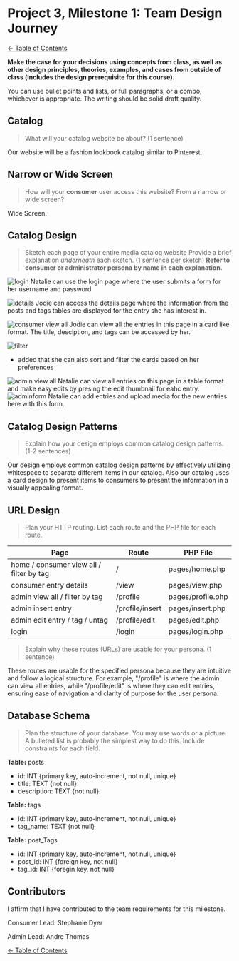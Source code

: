 # Project 3, Milestone 1: **Team** Design Journey

[← Table of Contents](design-journey.md)

**Make the case for your decisions using concepts from class, as well as other design principles, theories, examples, and cases from outside of class (includes the design prerequisite for this course).**

You can use bullet points and lists, or full paragraphs, or a combo, whichever is appropriate. The writing should be solid draft quality.

## Catalog
> What will your catalog website be about? (1 sentence)

Our website will be a fashion lookbook catalog similar to Pinterest.


## Narrow or Wide Screen
> How will your **consumer** user access this website? From a narrow or wide screen?

Wide Screen.


## Catalog Design
> Sketch each page of your entire media catalog website
> Provide a brief explanation _underneath_ each sketch. (1 sentence per sketch)
> **Refer to consumer or administrator persona by name in each explanation.**

![login](login.png)
Natalie can use the login page where the user submits a form for her username and password

![details](details.png)
Jodie can access the details page where the information from the posts and tags tables are displayed for the entry she has interest in.

![consumer view all](consumer_entry.png)
Jodie can view all the entries in this page in a card like format. The title, desciption, and tags can be accessed by her.

![filter](filter.png)
* added that she can also sort and filter the cards based on her preferences

![admin view all](Adminsketch.png)
Natalie can view all entries on this page in a table format and make easy edits by presing the edit thumbnail for eahc entry.
![adminform](adminformsketch.png)
Natalie can add entries and upload media for the new entries here with this form.
## Catalog Design Patterns
> Explain how your design employs common catalog design patterns. (1-2 sentences)

Our design employs common catalog design patterns by effectively utilizing whitespace to separate different items in our catalog. Also our catalog uses a card design to present items to consumers to present the information in a visually appealing format.

## URL Design
> Plan your HTTP routing.
> List each route and the PHP file for each route.

| Page                                     | Route       | PHP File       |
| ---------------------------------------- | ----------- | -------------- |
| home / consumer view all / filter by tag | /           | pages/home.php |
| consumer entry details                   | /view  | pages/view.php|
| admin view all / filter by tag           | /profile    | pages/profile.php |
| admin insert entry                       | /profile/insert | pages/insert.php|
| admin edit entry / tag / untag           | /profile/edit | pages/edit.php |
| login                                    | /login      | pages/login.php |

> Explain why these routes (URLs) are usable for your persona. (1 sentence)

These routes are usable for the specified persona because they are intuitive and follow a logical structure. For example, "/profile" is where the admin can view all entries, while "/profile/edit" is where they can edit entries, ensuring ease of navigation and clarity of purpose for the user persona.



## Database Schema
> Plan the structure of your database. You may use words or a picture.
> A bulleted list is probably the simplest way to do this.
> Include constraints for each field.

**Table:** posts

- id: INT {primary key, auto-increment, not null, unique}
- title: TEXT {not null}
- description: TEXT {not null}

**Table:** tags

- id: INT {primary key, auto-increment, not null, unique}
- tag_name: TEXT {not null}


**Table:** post_Tags

- id: INT {primary key, auto-increment, not null, unique}
- post_id: INT {foreign key, not null}
- tag_id: INT {foregin key, not null}


## Contributors

I affirm that I have contributed to the team requirements for this milestone.

Consumer Lead: Stephanie Dyer

Admin Lead: Andre Thomas


[← Table of Contents](design-journey.md)
